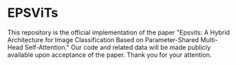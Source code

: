 # EPSViTs
This repository is the official implementation of the paper "Epsvits: A Hybrid Architecture for Image Classification Based on Parameter-Shared Multi-Head Self-Attention." Our code and related data will be made publicly available upon acceptance of the paper. Thank you for your attention.
